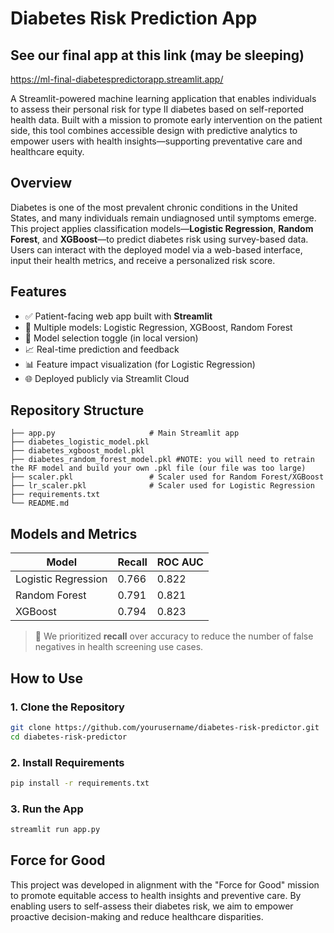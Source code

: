 # Diabetes Risk Prediction App

## See our final app at this link (may be sleeping)
https://ml-final-diabetespredictorapp.streamlit.app/

A Streamlit-powered machine learning application that enables individuals to assess their personal risk for type II diabetes based on self-reported health data. Built with a mission to promote early intervention on the patient side, this tool combines accessible design with predictive analytics to empower users with health insights—supporting preventative care and healthcare equity.

## Overview

Diabetes is one of the most prevalent chronic conditions in the United States, and many individuals remain undiagnosed until symptoms emerge. This project applies classification models—**Logistic Regression**, **Random Forest**, and **XGBoost**—to predict diabetes risk using survey-based data. Users can interact with the deployed model via a web-based interface, input their health metrics, and receive a personalized risk score.

## Features

- ✅ Patient-facing web app built with **Streamlit**
- 🔢 Multiple models: Logistic Regression, XGBoost, Random Forest
- 🧠 Model selection toggle (in local version)
- 📈 Real-time prediction and feedback
- 📊 Feature impact visualization (for Logistic Regression)
- 🌐 Deployed publicly via Streamlit Cloud

## Repository Structure

```
├── app.py                     # Main Streamlit app
├── diabetes_logistic_model.pkl
├── diabetes_xgboost_model.pkl
├── diabetes_random_forest_model.pkl #NOTE: you will need to retrain the RF model and build your own .pkl file (our file was too large)
├── scaler.pkl                 # Scaler used for Random Forest/XGBoost
├── lr_scaler.pkl              # Scaler used for Logistic Regression
├── requirements.txt
└── README.md
```

## Models and Metrics

| Model              | Recall | ROC AUC |
|-------------------|--------|---------|
| Logistic Regression | 0.766  | 0.822   |
| Random Forest       | 0.791  | 0.821   |
| XGBoost             | 0.794  | 0.823   |

> 📌 We prioritized **recall** over accuracy to reduce the number of false negatives in health screening use cases.

## How to Use

### 1. Clone the Repository

```bash
git clone https://github.com/yourusername/diabetes-risk-predictor.git
cd diabetes-risk-predictor
```

### 2. Install Requirements

```bash
pip install -r requirements.txt
```

### 3. Run the App

```bash
streamlit run app.py
```

## Force for Good

This project was developed in alignment with the "Force for Good" mission to promote equitable access to health insights and preventive care. By enabling users to self-assess their diabetes risk, we aim to empower proactive decision-making and reduce healthcare disparities.
